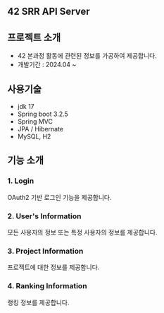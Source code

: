 ## 42 SRR API Server

## 프로젝트 소개

- 42 본과정 활동에 관련된 정보를 가공하여 제공합니다.
- 개발기간 : 2024.04 ~


## 사용기술

- jdk 17
- Spring boot 3.2.5
- Spring MVC
- JPA / Hibernate
- MySQL, H2

## 기능 소개

### 1. Login 

OAuth2 기반 로그인 기능을 제공합니다.

### 2. User's Information

모든 사용자의 정보 또는 특정 사용자의 정보를 제공합니다.

### 3. Project Information

프로젝트에 대한 정보를 제공합니다. 

### 4. Ranking Information

랭킹 정보를 제공합니다.